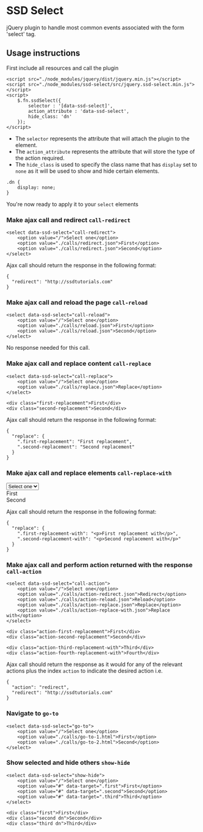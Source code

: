 # SSD Select
jQuery plugin to handle most common events associated with the form 'select' tag.

## Usage instructions

First include all resources and call the plugin

```
<script src="./node_modules/jquery/dist/jquery.min.js"></script>
<script src="./node_modules/ssd-select/src/jquery.ssd-select.min.js"></script>
<script>
    $.fn.ssdSelect({
        selector : '[data-ssd-select]',
        action_attribute : 'data-ssd-select',
        hide_class: 'dn'
    });
</script>
```

- The `selector` represents the attribute that will attach the plugin to the element.
- The `action_attribute` represents the attribute that will store the type of the action required.
- The `hide_class` is used to specify the class name that has `display` set to `none` as it will be used to show and hide certain elements.

```
.dn {
    display: none;
}
```

You're now ready to apply it to your `select` elements

### Make ajax call and redirect `call-redirect`

```
<select data-ssd-select="call-redirect">
    <option value="/">Select one</option>
    <option value="./calls/redirect.json">First</option>
    <option value="./calls/redirect.json">Second</option>
</select>
```

Ajax call should return the response in the following format:

```
{
  "redirect": "http://ssdtutorials.com"
}
```

### Make ajax call and reload the page `call-reload`

```
<select data-ssd-select="call-reload">
    <option value="/">Select one</option>
    <option value="./calls/reload.json">First</option>
    <option value="./calls/reload.json">Second</option>
</select>
```

No response needed for this call.

### Make ajax call and replace content `call-replace`

```
<select data-ssd-select="call-replace">
    <option value="/">Select one</option>
    <option value="./calls/replace.json">Replace</option>
</select>

<div class="first-replacement">First</div>
<div class="second-replacement">Second</div>
```

Ajax call should return the response in the following format:

```
{
  "replace": {
    ".first-replacement": "First replacement",
    ".second-replacement": "Second replacement"
  }
}
```

### Make ajax call and replace elements `call-replace-with`

<select data-ssd-select="call-replace-with">
    <option value="/">Select one</option>
    <option value="./calls/replace-with.json">Replace</option>
</select>

<div class="first-replacement-with">First</div>
<div class="second-replacement-with">Second</div>

Ajax call should return the response in the following format:

```
{
  "replace": {
    ".first-replacement-with": "<p>First replacement with</p>",
    ".second-replacement-with": "<p>Second replacement with</p>"
  }
}
```

### Make ajax call and perform action returned with the response `call-action`

```
<select data-ssd-select="call-action">
    <option value="/">Select one</option>
    <option value="./calls/action-redirect.json">Redirect</option>
    <option value="./calls/action-reload.json">Reload</option>
    <option value="./calls/action-replace.json">Replace</option>
    <option value="./calls/action-replace-with.json">Replace with</option>
</select>

<div class="action-first-replacement">First</div>
<div class="action-second-replacement">Second</div>

<div class="action-third-replacement-with">Third</div>
<div class="action-fourth-replacement-with">Fourth</div>
```

Ajax call should return the response as it would for any of the relevant actions plus the index `action` to indicate the desired action i.e.

```
{
  "action": "redirect",
  "redirect": "http://ssdtutorials.com"
}
```


### Navigate to `go-to`

```
<select data-ssd-select="go-to">
    <option value="/">Select one</option>
    <option value="./calls/go-to-1.html">First</option>
    <option value="./calls/go-to-2.html">Second</option>
</select>
```

### Show selected and hide others `show-hide`

```
<select data-ssd-select="show-hide">
    <option value="/">Select one</option>
    <option value="#" data-target=".first">First</option>
    <option value="#" data-target=".second">Second</option>
    <option value="#" data-target=".third">Third</option>
</select>

<div class="first">First</div>
<div class="second dn">Second</div>
<div class="third dn">Third</div>
```
